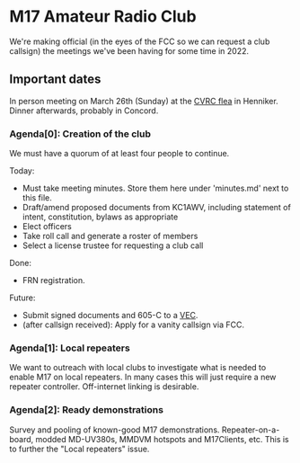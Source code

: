 # M17 Amateur Radio Club

We're making official (in the eyes of the FCC so we can request a club
callsign) the meetings we've been having for some time in 2022.

## Important dates
In person meeting on March 26th (Sunday) at the [CVRC
flea](https://k1bke.wordpress.com/2023/02/05/cvrc-2023-flea-market/)
in Henniker. Dinner afterwards, probably in Concord.

### Agenda[0]: Creation of the club

We must have a quorum of at least four people to continue.

Today:

* Must take meeting minutes. Store them here under 'minutes.md' next to this file.
* Draft/amend proposed documents from KC1AWV, including statement of
intent, constitution, bylaws as appropriate
* Elect officers
* Take roll call and generate a roster of members
* Select a license trustee for requesting a club call


Done:

* FRN registration.


Future:

* Submit signed documents and 605-C to a [VEC](https://www.w5yi-vec.org/index.php/club-station-licenses).
* (after callsign received): Apply for a vanity callsign via FCC.

### Agenda[1]: Local repeaters

We want to outreach with local clubs to investigate what is needed to
enable M17 on local repeaters. In many cases this will just require a
new repeater controller. Off-internet linking is desirable.

### Agenda[2]: Ready demonstrations

Survey and pooling of known-good M17 demonstrations. Repeater-on-a-board,
modded MD-UV380s, MMDVM hotspots and M17Clients, etc. This is to further
the "Local repeaters" issue.

